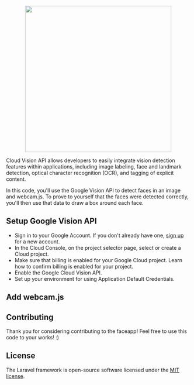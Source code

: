 <p align="center"><img src="https://www.gstatic.com/devrel-devsite/prod/v7b5dc2faf76d7d8f9465a598b12205e0a07ab55718aa34068b626b788b42e0b5/cloud/images/cloud-logo.svg" width="400"></p>

<p>
Cloud Vision API allows developers to easily integrate vision detection features within applications, including image labeling, face and landmark detection, optical character recognition (OCR), and tagging of explicit content.
</p>
<p>
In this code, you'll use the Google Vision API to detect faces in an image and webcam.js. To prove to yourself that the faces were detected correctly, you'll then use that data to draw a box around each face.
</p>

## Setup Google Vision API

- Sign in to your Google Account. If you don't already have one, [sign up](https://accounts.google.com/SignUp) for a new account.
- In the Cloud Console, on the project selector page, select or create a Cloud project.
- Make sure that billing is enabled for your Google Cloud project. Learn how to confirm billing is enabled for your project.
- Enable the Google Cloud Vision API. 
- Set up your environment for using Application Default Credentials. 

## Add webcam.js


## Contributing

Thank you for considering contributing to the faceapp! Feel free to use this code to your works! :)

## License

The Laravel framework is open-source software licensed under the [MIT license](https://opensource.org/licenses/MIT).
